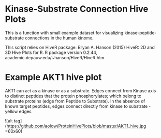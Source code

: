 # Kinase-Substrate Connection Hive Plots

This is a function with small example dataset for visualizing kinase-peptide-substrate connections in the human kinome.

This script relies on HiveR package:
  Bryan A. Hanson (2015) HiveR: 2D and 3D Hive Plots for R. R package version 0.2.44,
  academic.depauw.edu/~hanson/HiveR/HiveR.htm
  
  
# Example AKT1 hive plot

AKT1 can act as a kinase or as a substrate. Edges connect from Kinase axis to distinct peptides that the protein phosphorylates; which belong to substrate proteins (edge from Peptide to Substrate). In the absence of known target peptides, edges connect directly from kinase to substrate - yellow edges

![alt tag](https://github.com/aolow/ProteinHivePlots/blob/master/AKT1_hive.jpg =60x60)
